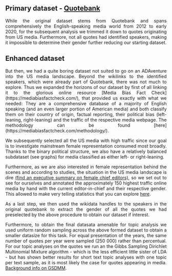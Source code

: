 <!-- ---
layout: post
title: "DATA"
# subtitle: "because they lacked opposable thumbs and the brainpower to build a space program."
background: '/img/gender-data-gap-davos.jpg'
--- -->

## Primary dataset - [Quotebank](https://quotebank.dlab.tools/)

<div style="text-align: justify"> While the original dataset stems from Quotebank and spans comprehensively the English-speaking media world from 2012 to early 2020, for the subsequent analysis we trimmed it down to quotes originating from US media. Furthermore, not all quotes had identified speakers, making it impossible to determine their gender further reducing our starting dataset.
</div>

## Enhanced dataset

<div style="text-align: justify"> But then, we had a quite boring dataset not suited to go on an ADAventure into the US media landscape. Beyond the wikilinks to the identified speakers, which were already part of Quotebank, there was not much to explore. Thus we expanded the horizons of our dataset by first of all linking it to the glorious online resource [Media Bias Fact Check](https://mediabiasfactcheck.com/), that provided us exactly with what we needed: They are a comprehensive database of a majority of English speaking (and an even larger portion of American media) and both classify them on their country of origin, factual reporting, their political bias (left-leaning, right-leaning) and the traffic of the respective media webpage. The methodology can be found [here](https://mediabiasfactcheck.com/methodology/).

We subsequently selected all the US media with high traffic since our goal is to investigate mainstream female representation consumed most broadly. Thanks to the binary political structure, we also have a relatively balanced subdataset (see graphs) for media classified as either left- or right-leaning. 

Furthermore, as we are also interested in female representation behind the scenes and according to studies, the situation in the US media landscape is dire [(find an executive summary on female chief editors)](https://womensmediacenter.com/reports/the-status-of-women-in-u-s-media-2019), so we set out to see for ourselves and annotated the approximately 150 highest traffic online media by hand with the current editor-in-chief and their respective gender. This allowed to make very telling statistics that you can explore [here](https://vfayt99.github.io/femedia/2021/01/02/Analysis.html).

As a last step, we then used the wikidata handles to the speakers in the original quotebank to extract the gender of all the quotes we had preselected by the above procedure to obtain our dataset if interest.

Furthermore, to obtain the final datasata amenable for topic analysis we used uniform random sampling across the above formed dataset to obtain a smaller datasize for this task. For equal presentation of the years, the same number of quotes per year were sampled (250 000) rather than percentual. For our topic analyses on the quotes we run an the Gibbs Sampling Dirichlet Multinomial Mixture algorithm - which is the less efficient little sister of LDA - but has shown better results for short text topic analyses with one topic per text sample, as it is most likely the case for quotes appearing in media. [Background info on GSDMM](https://towardsdatascience.com/short-text-topic-modelling-lda-vs-gsdmm-20f1db742e14).
</div>

<br><br>



<br>
<!-- <iframe  width = "100%" height= "300" frameborder="0" scrolling="no" src="//plotly.com/~VFayt99/6.embed"></iframe> -->

<!-- <iframe width="900" height="800" frameborder="0" scrolling="no" src="//plotly.com/~VFayt99/3.embed"></iframe> -->
